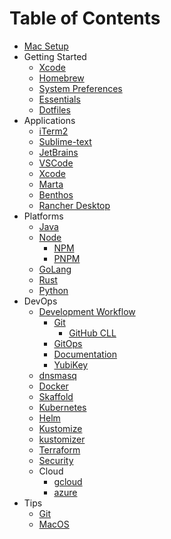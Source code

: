 # Table of Contents

- [Mac Setup](../README.md)
- Getting Started
  - [Xcode](essentials/xcode.md)
  - [Homebrew](essentials/brew.md)
  - [System Preferences](essentials/system-preferences.md)
  - [Essentials](essentials/essentials.md)
  - [Dotfiles](essentials/dotfiles.md)
- Applications
  - [iTerm2](apps/iterm2.md)
  - [Sublime-text](apps/sublime-text.md)
  - [JetBrains](apps/jetbrains.md)
  - [VSCode](apps/vscode.md)
  - [Xcode](apps/xcode.md)
  - [Marta](apps/marta.md)
  - [Benthos](apps/benthos.md)
  - [Rancher Desktop](apps/rancher-desktop.md)
- Platforms
  - [Java](platforms/java/java.md)
  - [Node](platforms/node/node.md)
    - [NPM](platforms/node/npm.md)
    - [PNPM](platforms/node/pnpm.md)
  - [GoLang](platforms/go/golang.md)
  - [Rust](platforms/rust.md)
  - [Python](platforms/python.md)
- DevOps
  - [Development Workflow](devops/devflow/development-workflow.md)
    - [Git](devops/devflow/git.md)
      - [GitHub CLL](devops/devflow/gh.md)
    - [GitOps](devops/devflow/gitops.md)
    - [Documentation](devops/devflow/documentation.md)
    - [YubiKey](devops/devflow/yubikey.md)
  - [dnsmasq](devops/dnsmasq.md)
  - [Docker](devops/docker.md)
  - [Skaffold](devops/skaffold.md)
  - [Kubernetes](devops/kubernetes.md)
  - [Helm](devops/helm.md)
  - [Kustomize](devops/kustomize.md)
  - [kustomizer](devops/kustomizer.md)
  - [Terraform](devops/terraform.md)
  - [Security](devops/security.md)
  - Cloud
    - [gcloud](devops/cloud/gcloud.md)
    - [azure](devops/cloud/azure.md)
- Tips
  - [Git](tips/git.md)
  - [MacOS](tips/macos.md)

